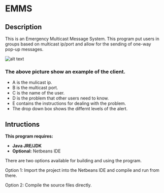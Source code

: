 # EMMS

## Description
This is an Emergency Multicast Message System. This program put users in groups based on multicast ip/port and allow for the sending of one-way pop-up messages.

![alt text](http://i.imgur.com/z0ry3XF.png "EMMS Client")

### The above picture show an example of the client.
 - A is the mulicast ip.
 - B is the multicast port.
 - C is the name of the user.
 - D is the problem that other users need to know.
 - E contains the instructions for dealing with the problem.
 - The drop down box shows the differnt levels of the alert.

## Intructions
**This program requires:**
- **Java JRE/JDK**
- **Optional:** Netbeans IDE

There are two options available for building and using the program.

Option 1: Import the project into the Netbeans IDE and compile and run from there.

Option 2: Compile the source files directly.

